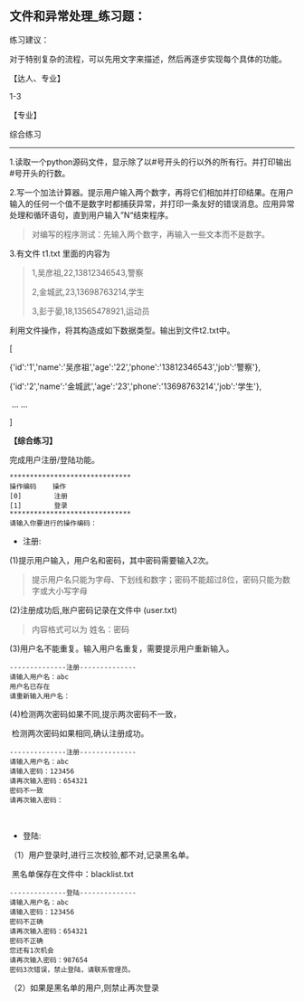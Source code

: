 ## 文件和异常处理_练习题：

练习建议：

​		对于特别复杂的流程，可以先用文字来描述，然后再逐步实现每个具体的功能。

【达人、专业】   

1-3

【专业】

综合练习

---



1.读取一个python源码文件，显示除了以#号开头的行以外的所有行。并打印输出#号开头的行数。



2.写一个加法计算器。提示用户输入两个数字，再将它们相加并打印结果。在用户输入的任何一个值不是数字时都捕获异常，并打印一条友好的错误消息。应用异常处理和循环语句，直到用户输入”N“结束程序。

> 对编写的程序测试：先输入两个数字，再输入一些文本而不是数字。



3.有文件 t1.txt 里面的内容为

>   1,吴彦祖,22,13812346543,警察
>
>   2,金城武,23,13698763214,学生
>
>   3,彭于晏,18,13565478921,运动员



利用文件操作，将其构造成如下数据类型。输出到文件t2.txt中。

[

​    {'id':'1','name':'吴彦祖','age':'22','phone':'13812346543','job':'警察'},

​    {'id':'2','name':'金城武','age':'23','phone':'13698763214','job':'学生'},

​    ... ...

]





**【综合练习】**

完成用户注册/登陆功能。

```
******************************
操作编码	操作
[0] 	   注册
[1] 	   登录
******************************
请输入你要进行的操作编码：
```



- 注册:

(1)提示用户输入，用户名和密码，其中密码需要输入2次。

> 提示用户名只能为字母、下划线和数字；密码不能超过8位，密码只能为数字或大小写字母

(2)注册成功后,账户密码记录在文件中 (user.txt)

> 内容格式可以为		 姓名：密码

(3)用户名不能重复。输入用户名重复，需要提示用户重新输入。

```
--------------注册--------------
请输入用户名：abc
用户名已存在
请重新输入用户名：
```

(4)检测两次密码如果不同,提示两次密码不一致，

​	检测两次密码如果相同,确认注册成功。

```
--------------注册--------------
请输入用户名：abc
请输入密码：123456
请再次输入密码：654321
密码不一致
请再次输入密码：
```



​    

- 登陆:

（1）用户登录时,进行三次校验,都不对,记录黑名单。

​         黑名单保存在文件中：blacklist.txt

```
--------------登陆--------------
请输入用户名：abc
请输入密码：123456
密码不正确
请再次输入密码：654321
密码不正确
您还有1次机会
请再次输入密码：987654
密码3次错误，禁止登陆，请联系管理员。
```



（2）如果是黑名单的用户,则禁止再次登录

